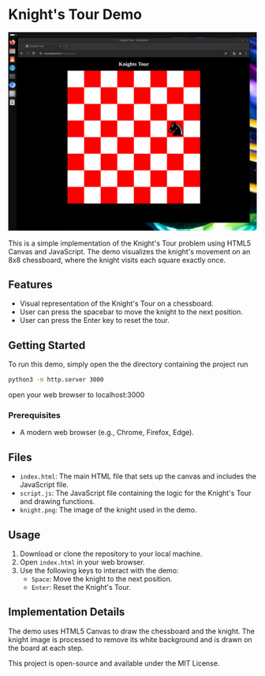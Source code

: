 
# Knight's Tour Demo

![screenshot](https://github.com/lostjared/Knights_Tour.JavaScript/blob/main/screens/knights.tour.jpg)

This is a simple implementation of the Knight's Tour problem using HTML5 Canvas and JavaScript. The demo visualizes the knight's movement on an 8x8 chessboard, where the knight visits each square exactly once.

## Features

- Visual representation of the Knight's Tour on a chessboard.
- User can press the spacebar to move the knight to the next position.
- User can press the Enter key to reset the tour.

## Getting Started

To run this demo, simply open the the directory containing the project
run
```bash
python3 -m http.server 3000
```
open your web browser to localhost:3000


### Prerequisites

- A modern web browser (e.g., Chrome, Firefox, Edge).

## Files

- `index.html`: The main HTML file that sets up the canvas and includes the JavaScript file.
- `script.js`: The JavaScript file containing the logic for the Knight's Tour and drawing functions.
- `knight.png`: The image of the knight used in the demo.

## Usage

1. Download or clone the repository to your local machine.
2. Open `index.html` in your web browser.
3. Use the following keys to interact with the demo:
   - `Space`: Move the knight to the next position.
   - `Enter`: Reset the Knight's Tour.

## Implementation Details

The demo uses HTML5 Canvas to draw the chessboard and the knight. The knight image is processed to remove its white background and is drawn on the board at each step.


This project is open-source and available under the MIT License.
